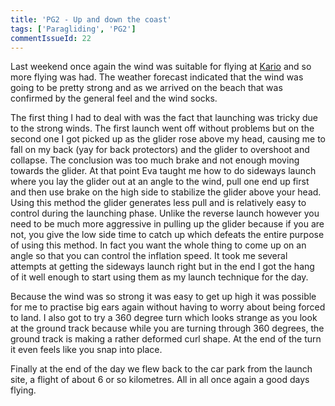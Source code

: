 ```yaml
---
title: 'PG2 - Up and down the coast'
tags: ['Paragliding', 'PG2']
commentIssueId: 22
---
```


Last weekend once again the wind was suitable for flying at [Kario](http://en.wikipedia.org/wiki/Kariotahi_Beach) and so more flying was had. The weather forecast indicated that the wind was going to be pretty strong and as we arrived on the beach that was confirmed by the general feel and the wind socks. 

The first thing I had to deal with was the fact that launching was tricky due to the strong winds. The first launch went off without problems but on the second one I got picked up as the glider rose above my head, causing me to fall on my back (yay for back protectors) and the glider to overshoot and collapse. The conclusion was too much brake and not enough moving towards the glider.
At that point Eva taught me how to do sideways launch where you lay the glider out at an angle to the wind, pull one end up first and then use brake on the high side to stabilize the glider above your head. Using this method the glider generates less pull and is relatively easy to control during the launching phase. Unlike the reverse launch however you need to be much more aggressive in pulling up the glider because if you are not, you give the low side time to catch up which defeats the entire purpose of using this method. In fact you want the whole thing to come up on an angle so that you can control the inflation speed.
It took me several attempts at getting the sideways launch right but in the end I got the hang of it well enough to start using them as my launch technique for the day.

Because the wind was so strong it was easy to get up high it was possible for me to practise big ears again without having to worry about being forced to land. I also got to try a 360 degree turn which looks strange as you look at the ground track because while you are turning through 360 degrees, the ground track is making a rather deformed curl shape. At the end of the turn it even feels like you snap into place.

Finally at the end of the day we flew back to the car park from the launch site, a flight of about 6 or so kilometres. All in all once again a good days flying.
